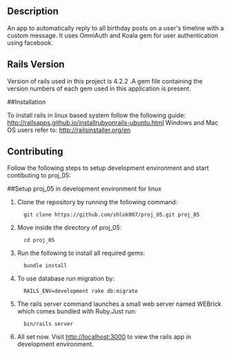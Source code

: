 

## Description

An app to automatically reply to all birthday posts on a user's timeline with a custom message. It uses OmniAuth and Koala gem for user authentication using facebook.

## Rails Version
Version of rails used in this project is 4.2.2 .A gem file containing the version numbers of each gem used in this application is present. 

##Installation

To install rails in linux based system follow the following guide: http://railsapps.github.io/installrubyonrails-ubuntu.html
Windows and Mac OS users refer to: http://railsinstaller.org/en 

## Contributing
Follow the following steps to setup development environment and start contibuting to proj_05:

##Setup proj_05 in development environment for linux

1. Clone the repository by running the following command:     
  
         git clone https://github.com/shlok007/proj_05.git proj_05

2. Move inside the directory of proj_05:
         
         cd proj_05

3. Run the following to install all required gems:
         
         bundle install

4. To use database run migration by:
         
         RAILS_ENV=development rake db:migrate

5. The rails server command launches a small web server named WEBrick which comes bundled with Ruby.Just run:
         
         bin/rails server

6. All set now. Visit [http://localhost:3000][localhost] to view the rails app in development environment.

[localhost]: http://localhost:3000
